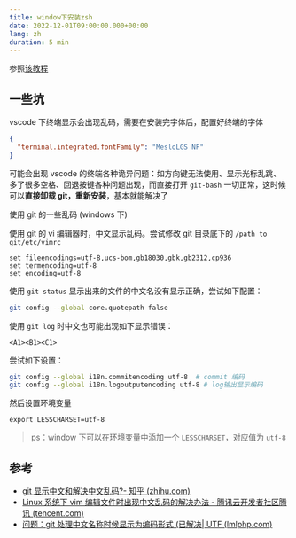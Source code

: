 ```yaml
---
title: window下安装zsh
date: 2022-12-01T09:00:00.000+00:00
lang: zh
duration: 5 min
---
```


参照[该教程](https://zhuanlan.zhihu.com/p/455925403)

## 一些坑

vscode 下终端显示会出现乱码，需要在安装完字体后，配置好终端的字体

```json
{
  "terminal.integrated.fontFamily": "MesloLGS NF"
}
```

可能会出现 vscode 的终端各种诡异问题：如方向键无法使用、显示光标乱跳、多了很多空格、回退按键各种问题出现，而直接打开 `git-bash` 一切正常，这时候可以**直接卸载 git，重新安装**，基本就能解决了

使用 git 的一些乱码 (windows 下)

使用 git 的 vi 编辑器时，中文显示乱码。尝试修改 git 目录底下的 `/path to git/etc/vimrc`

```
set fileencodings=utf-8,ucs-bom,gb18030,gbk,gb2312,cp936
set termencoding=utf-8
set encoding=utf-8
```

使用 `git status` 显示出来的文件的中文名没有显示正确，尝试如下配置：

```bash
git config --global core.quotepath false
```

使用 `git log` 时中文也可能出现如下显示错误：

```log
<A1><B1><C1>
```

尝试如下设置：

```bash
git config --global i18n.commitencoding utf-8  # commit 编码
git config --global i18n.logoutputencoding utf-8 # log输出显示编码
```

然后设置环境变量

```
export LESSCHARSET=utf-8
```

> ps：window 下可以在环境变量中添加一个 `LESSCHARSET`，对应值为 `utf-8`

## 参考

- [git 显示中文和解决中文乱码?- 知乎 (zhihu.com)](https://zhuanlan.zhihu.com/p/133706032)
- [Linux 系统下 vim 编辑文件时出现中文乱码的解决办法 - 腾讯云开发者社区腾讯 (tencent.com)](https://cloud.tencent.com/developer/article/1920588)
- [问题：git 处理中文名称时候显示为编码形式 (已解决| UTF (lmlphp.com)](https://www.lmlphp.com/user/62605/article/item/2392791/)